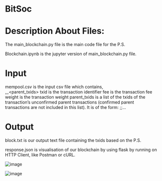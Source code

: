 # BitSoc

# Description About Files:

The main_blockchain.py file is the main code file for the P.S. 

Blockchain.ipynb is the jupyter version of main_blockchain.py file.

# Input

mempool.csv is the input csv file which contains,  
<txid>,<fee>,<weight>,<parent_txids>
txid is the transaction identifier
fee is the transaction fee
weight is the transaction weight
parent_txids is a list of the txids of the transaction’s unconfirmed parent transactions 
(confirmed parent transactions are not included in this list). It is of
the form: <txid1>;<txid2>;...
  
  

  
# Output
  
block.txt is our output text file containing the txids based on the P.S.
  
response.json is visualisation of our blockchain by using flask by running on HTTP Client, like Postman or cURL.
  


  ![image](https://user-images.githubusercontent.com/64632590/122101649-318ddf00-ce32-11eb-833f-740861640fa1.png)


  
  ![image](https://user-images.githubusercontent.com/64632590/122101873-6f8b0300-ce32-11eb-852d-5e8ab7ad6c74.png)




